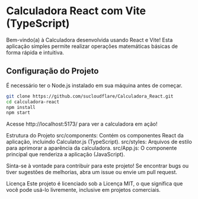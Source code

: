 

# Calculadora React com Vite (TypeScript)

Bem-vindo(a) à Calculadora desenvolvida usando React e Vite! Esta aplicação simples permite realizar operações matemáticas básicas de forma rápida e intuitiva.

## Configuração do Projeto

É necessário ter o Node.js instalado em sua máquina antes de começar.

```bash
git clone https://github.com/sucloudflare/Calculadora_React.git
cd calculadora-react
npm install
npm start
```
Acesse http://localhost:5173/ para ver a calculadora em ação!

Estrutura do Projeto
src/components: Contém os componentes React da aplicação, incluindo Calculator.js (TypeScript).
src/styles: Arquivos de estilo para aprimorar a aparência da calculadora.
src/App.js: O componente principal que renderiza a aplicação (JavaScript).

Sinta-se à vontade para contribuir para este projeto! Se encontrar bugs ou tiver sugestões de melhorias, abra um issue ou envie um pull request.

Licença
Este projeto é licenciado sob a Licença MIT, o que significa que você pode usá-lo livremente, inclusive em projetos comerciais.





